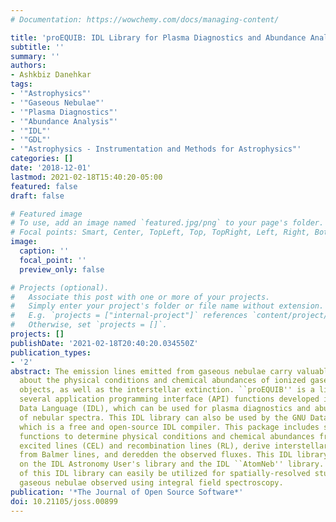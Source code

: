 ```yaml
---
# Documentation: https://wowchemy.com/docs/managing-content/

title: 'proEQUIB: IDL Library for Plasma Diagnostics and Abundance Analysis'
subtitle: ''
summary: ''
authors:
- Ashkbiz Danehkar
tags:
- '"Astrophysics"'
- '"Gaseous Nebulae"'
- '"Plasma Diagnostics"'
- '"Abundance Analysis"'
- '"IDL"'
- '"GDL"'
- '"Astrophysics - Instrumentation and Methods for Astrophysics"'
categories: []
date: '2018-12-01'
lastmod: 2021-02-18T15:40:20-05:00
featured: false
draft: false

# Featured image
# To use, add an image named `featured.jpg/png` to your page's folder.
# Focal points: Smart, Center, TopLeft, Top, TopRight, Left, Right, BottomLeft, Bottom, BottomRight.
image:
  caption: ''
  focal_point: ''
  preview_only: false

# Projects (optional).
#   Associate this post with one or more of your projects.
#   Simply enter your project's folder or file name without extension.
#   E.g. `projects = ["internal-project"]` references `content/project/deep-learning/index.md`.
#   Otherwise, set `projects = []`.
projects: []
publishDate: '2021-02-18T20:40:20.034550Z'
publication_types:
- '2'
abstract: The emission lines emitted from gaseous nebulae carry valuable information
  about the physical conditions and chemical abundances of ionized gases in these
  objects, as well as the interstellar extinction. ``proEQUIB'' is a library containing
  several application programming interface (API) functions developed in the Interactive
  Data Language (IDL), which can be used for plasma diagnostics and abundance analysis
  of nebular spectra. This IDL library can also be used by the GNU Data Language (GDL),
  which is a free and open-source IDL compiler. This package includes several API
  functions to determine physical conditions and chemical abundances from collisionally
  excited lines (CEL) and recombination lines (RL), derive interstellar extinctions
  from Balmer lines, and deredden the observed fluxes. This IDL library heavily relies
  on the IDL Astronomy User's library and the IDL ``AtomNeb'' library. The API functions
  of this IDL library can easily be utilized for spatially-resolved studies of ionized
  gaseous nebulae observed using integral field spectroscopy.
publication: '*The Journal of Open Source Software*'
doi: 10.21105/joss.00899
---
```

